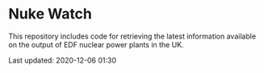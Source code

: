 # Nuke Watch

This repository includes code for retrieving the latest information available on the output of EDF nuclear power plants in the UK.

Last updated: 2020-12-06 01:30